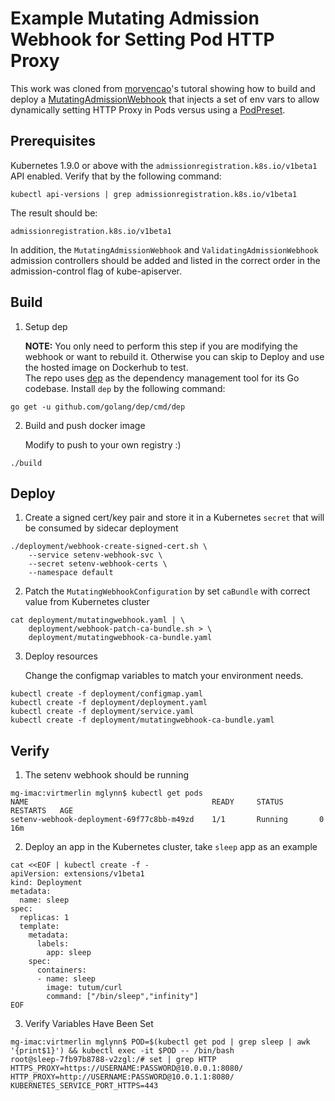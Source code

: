 # Example Mutating Admission Webhook for Setting Pod HTTP Proxy

This work was cloned from [morvencao](https://github.com/morvencao/kube-mutating-webhook-tutorial)'s tutoral showing how to build and deploy a [MutatingAdmissionWebhook](https://kubernetes.io/docs/admin/admission-controllers/#mutatingadmissionwebhook-beta-in-19) that injects a set of env vars to allow dynamically setting HTTP Proxy in Pods versus using a [PodPreset](https://kubernetes.io/docs/concepts/workloads/pods/podpreset/).

## Prerequisites

Kubernetes 1.9.0 or above with the `admissionregistration.k8s.io/v1beta1` API enabled. Verify that by the following command:
```
kubectl api-versions | grep admissionregistration.k8s.io/v1beta1
```
The result should be:
```
admissionregistration.k8s.io/v1beta1
```

In addition, the `MutatingAdmissionWebhook` and `ValidatingAdmissionWebhook` admission controllers should be added and listed in the correct order in the admission-control flag of kube-apiserver.

## Build

1. Setup dep

   **NOTE:**  You only need to perform this step if you are modifying the webhook or want to rebuild it.  Otherwise you can skip to Deploy and use the hosted image on Dockerhub to test.  
   The repo uses [dep](https://github.com/golang/dep) as the dependency management tool for its Go codebase. Install `dep` by the following command:

```
go get -u github.com/golang/dep/cmd/dep
```

2. Build and push docker image

   Modify to push to your own registry :)

```
./build
```

## Deploy

1. Create a signed cert/key pair and store it in a Kubernetes `secret` that will be consumed by sidecar deployment

```
./deployment/webhook-create-signed-cert.sh \
    --service setenv-webhook-svc \
    --secret setenv-webhook-certs \
    --namespace default
```

2. Patch the `MutatingWebhookConfiguration` by set `caBundle` with correct value from Kubernetes cluster

```
cat deployment/mutatingwebhook.yaml | \
    deployment/webhook-patch-ca-bundle.sh > \
    deployment/mutatingwebhook-ca-bundle.yaml
```

3. Deploy resources

     Change the configmap variables to match your environment needs.

```
kubectl create -f deployment/configmap.yaml
kubectl create -f deployment/deployment.yaml
kubectl create -f deployment/service.yaml
kubectl create -f deployment/mutatingwebhook-ca-bundle.yaml
```

## Verify

1. The setenv webhook should be running

```
mg-imac:virtmerlin mglynn$ kubectl get pods
NAME                                         READY     STATUS        RESTARTS   AGE
setenv-webhook-deployment-69f77c8bb-m49zd    1/1       Running       0          16m
```

2. Deploy an app in the Kubernetes cluster, take `sleep` app as an example

```
cat <<EOF | kubectl create -f -
apiVersion: extensions/v1beta1
kind: Deployment
metadata:
  name: sleep
spec:
  replicas: 1
  template:
    metadata:
      labels:
        app: sleep
    spec:
      containers:
      - name: sleep
        image: tutum/curl
        command: ["/bin/sleep","infinity"]
EOF
```

3. Verify Variables Have Been Set

```
mg-imac:virtmerlin mglynn$ POD=$(kubectl get pod | grep sleep | awk '{print$1}') && kubectl exec -it $POD -- /bin/bash
root@sleep-7fb97b8788-v2zgl:/# set | grep HTTP
HTTPS_PROXY=https://USERNAME:PASSWORD@10.0.0.1:8080/
HTTP_PROXY=http://USERNAME:PASSWORD@10.0.1.1:8080/
KUBERNETES_SERVICE_PORT_HTTPS=443
```
